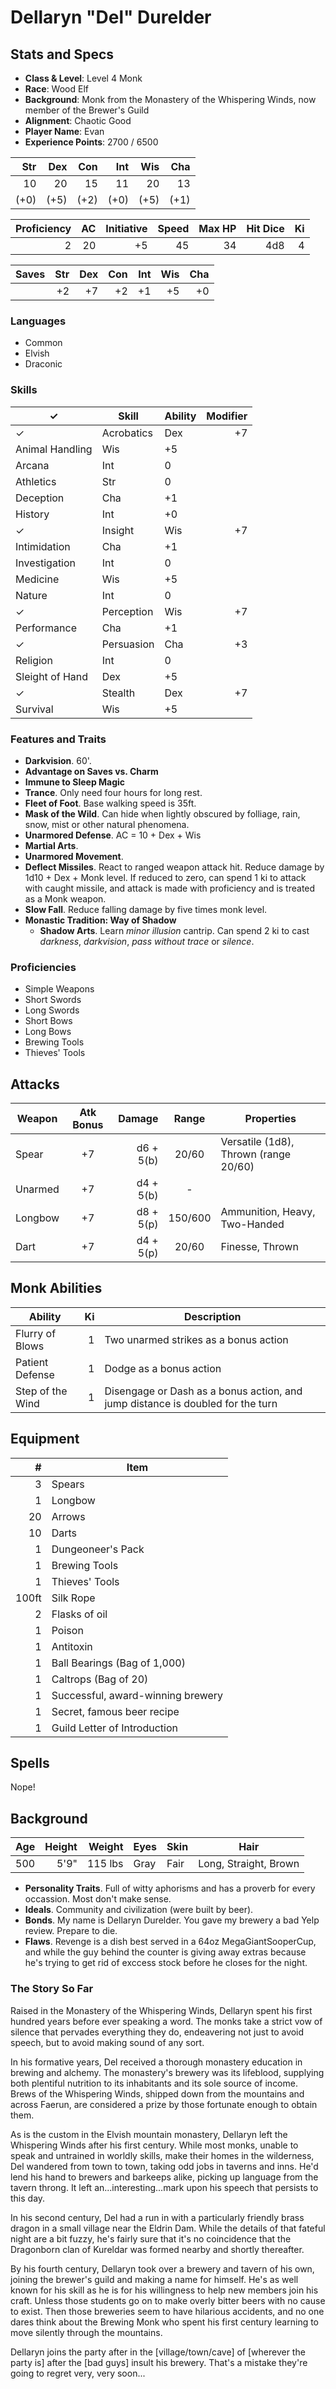 # Dellaryn "Del" Durelder

## Stats and Specs

* **Class & Level**: Level 4 Monk
* **Race**: Wood Elf
* **Background**: Monk from the Monastery of the Whispering Winds, now member of the Brewer's Guild
* **Alignment**: Chaotic Good
* **Player Name**: Evan
* **Experience Points**: 2700 / 6500

Str  | Dex  | Con  | Int  | Wis  | Cha
--:  | --:  | --:  | --:  | --:  | --:
 10  |  20  |  15  |  11  |  20  |  13
(+0) | (+5) | (+2) | (+0) | (+5) | (+1)

Proficiency | AC  | Initiative | Speed | Max HP | Hit Dice | Ki
----------: | --: | ---------: | ----: | -----: | -------: | ---:
         2  |  20 |         +5 |    45 |     34 | 4d8      | 4

Saves | Str | Dex | Con | Int | Wis | Cha
----- | --: | --: | --: | --: | --: | --:
      | +2  | +7  | +2  | +1  | +5  | +0

### Languages

* Common
* Elvish
* Draconic

### Skills

✓  | Skill           | Ability | Modifier
---| --------------- | ------- | -------:
✓  | Acrobatics      | Dex     | +7
   | Animal Handling | Wis     | +5
   | Arcana          | Int     |  0
   | Athletics       | Str     |  0
   | Deception       | Cha     | +1
   | History         | Int     | +0
✓  | Insight         | Wis     | +7
   | Intimidation    | Cha     | +1
   | Investigation   | Int     |  0
   | Medicine        | Wis     | +5
   | Nature          | Int     |  0
✓  | Perception      | Wis     | +7
   | Performance     | Cha     | +1
✓  | Persuasion      | Cha     | +3
   | Religion        | Int     |  0
   | Sleight of Hand | Dex     | +5
✓  | Stealth         | Dex     | +7
   | Survival        | Wis     | +5

### Features and Traits

* **Darkvision**. 60'.
* **Advantage on Saves vs. Charm**
* **Immune to Sleep Magic**
* **Trance**. Only need four hours for long rest.
* **Fleet of Foot**. Base walking speed is 35ft.
* **Mask of the Wild**. Can hide when lightly obscured by folliage, rain, snow, mist or other natural phenomena.
* **Unarmored Defense**. AC = 10 + Dex + Wis
* **Martial Arts**. 
* **Unarmored Movement**.
* **Deflect Missiles**. React to ranged weapon attack hit. Reduce damage by 1d10 + Dex + Monk level. If reduced to zero, can spend 1 ki to attack with caught missile, and attack is made with proficiency and is treated as a Monk weapon.
* **Slow Fall**. Reduce falling damage by five times monk level.
* **Monastic Tradition: Way of Shadow**
  * **Shadow Arts**. Learn _minor illusion_ cantrip. Can spend 2 ki to cast _darkness_, _darkvision_, _pass without trace_ or _silence_.

### Proficiencies

* Simple Weapons
* Short Swords
* Long Swords
* Short Bows
* Long Bows
* Brewing Tools
* Thieves' Tools

## Attacks
Weapon         | Atk Bonus | Damage    | Range   | Properties
------         | :-------: | -----:    | :---:   | ----------
Spear          |    +7     | d6 + 5(b) | 20/60   | Versatile (1d8), Thrown (range 20/60)
Unarmed        |    +7     | d4 + 5(b) | -       | 
Longbow        |    +7     | d8 + 5(p) | 150/600 | Ammunition, Heavy, Two-Handed
Dart           |    +7     | d4 + 5(p) | 20/60   | Finesse, Thrown

## Monk Abilities

Ability            | Ki  | Description
------------------ | ---:| -----------
Flurry of Blows    | 1   | Two unarmed strikes as a bonus action
Patient Defense    | 1   | Dodge as a bonus action
Step of the Wind   | 1   | Disengage or Dash as a bonus action, and jump distance is doubled for the turn

## Equipment
\#  | Item
--: | ---------
3   | Spears
1   | Longbow
20  | Arrows
10  | Darts
1   | Dungeoneer's Pack
1   | Brewing Tools
1   | Thieves' Tools
100ft| Silk Rope
2   | Flasks of oil
1   | Poison
1   | Antitoxin
1   | Ball Bearings (Bag of 1,000)
1   | Caltrops (Bag of 20)
1   | Successful, award-winning brewery
1   | Secret, famous beer recipe
1   | Guild Letter of Introduction

## Spells

Nope!

## Background

Age | Height | Weight   | Eyes   | Skin | Hair
--: | -----: | ------:  | ----   | ---- | ----
500 | 5'9"   | 115 lbs  | Gray   | Fair | Long, Straight, Brown

* **Personality Traits**. Full of witty aphorisms and has a proverb for every occassion. Most don't make sense.
* **Ideals**. Community and civilization (were built by beer).
* **Bonds**. My name is Dellaryn Durelder. You gave my brewery a bad Yelp review. Prepare to die.
* **Flaws**. Revenge is a dish best served in a 64oz MegaGiantSooperCup, and while the guy behind the counter is giving away extras because he's trying to get rid of exccess stock before he closes for the night.

### The Story So Far

Raised in the Monastery of the Whispering Winds, Dellaryn spent his first hundred years before ever speaking a word. The monks take a strict vow of silence that pervades everything they do, endeavering not just to avoid speech, but to avoid making sound of any sort.

In his formative years, Del received a thorough monastery education in brewing and alchemy. The monastery's brewery was its lifeblood, supplying both plentiful nutrition to its inhabitants and its sole source of income. Brews of the Whispering Winds, shipped down from the mountains and across Faerun, are considered a prize by those fortunate enough to obtain them.

As is the custom in the Elvish mountain monastery, Dellaryn left the Whispering Winds after his first century. While most monks, unable to speak and untrained in worldly skills, make their homes in the wilderness, Del wandered from town to town, taking odd jobs in taverns and inns. He'd lend his hand to brewers and barkeeps alike, picking up language from the tavern throng. It left an...interesting...mark upon his speech that persists to this day.

In his second century, Del had a run in with a particularly friendly brass dragon in a small village near the Eldrin Dam. While the details of that fateful night are a bit fuzzy, he's fairly sure that it's no coincidence that the Dragonborn clan of Kureldar was formed nearby and shortly thereafter.

By his fourth century, Dellaryn took over a brewery and tavern of his own, joining the brewer's guild and making a name for himself. He's as well known for his skill as he is for his willingness to help new members join his craft. Unless those students go on to make overly bitter beers with no cause to exist. Then those breweries seem to have hilarious accidents, and no one dares think about the Brewing Monk who spent his first century learning to move silently through the mountains.

Dellaryn joins the party after in the [village/town/cave] of [wherever the party is] after the [bad guys] insult his brewery. That's a mistake they're going to regret very, very soon...
